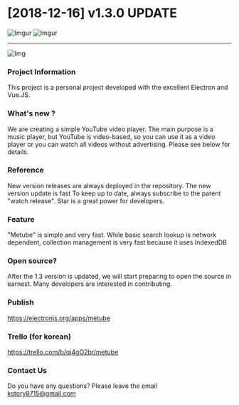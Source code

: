 # [2018-12-16] v1.3.0 UPDATE

![Imgur](https://i.imgur.com/OoTch73.png)
![Imgur](https://i.imgur.com/7WT3pmy.png)

***

![Img](https://cdn-images-1.medium.com/max/500/1*4JNvT8VJrbLKzwmfvkFFAQ.png)

### Project Information
This project is a personal project developed with the excellent Electron and Vue.JS.

### What's new ?
We are creating a simple  YouTube video player. The main purpose is a music player, but YouTube is video-based, so you can use it as a video player or you can watch all videos without advertising. Please see below for details.

### Reference
New version releases are always deployed in the repository. The new version update is fast
To keep up to date, always subscribe to the parent "watch release".
Star is a great power for developers.

### Feature
"Metube" is simple and very fast. While basic search lookup is network dependent, collection management is very fast because it uses IndexedDB

### Open source?
After the 1.3 version is updated, we will start preparing to open the source in earnest. Many developers are interested in contributing.

### Publish
https://electronjs.org/apps/metube

### Trello (for korean)
<https://trello.com/b/qj4gO2br/metube>

### Contact Us
Do you have any questions?
Please leave the email <br>
<kstory8715@gmail.com>

